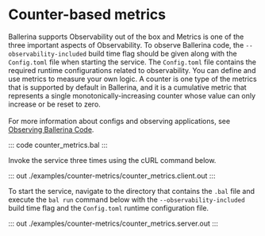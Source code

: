 # Counter-based metrics

Ballerina supports Observability out of the box and Metrics is one of the three important aspects of 
Observability. To observe Ballerina code, the `--observability-included` build time flag should be given along with the
`Config.toml` file when starting the service. The `Config.toml` file contains the required runtime configurations related to observability.
You can define and use metrics to measure your own logic. A counter is one type of the metrics that is
supported by default in Ballerina, and it is a cumulative metric that represents a single monotonically-increasing
counter whose value can only increase or be reset to zero.<br/><br/>
For more information about configs and observing applications, see [Observing Ballerina Code](https://ballerina.io/learn/observing-ballerina-code/).

::: code counter_metrics.bal :::

Invoke the service three times using the cURL command below.

::: out ./examples/counter-metrics/counter_metrics.client.out :::

To start the service, navigate to the directory that contains the
`.bal` file and execute the `bal run` command below with the `--observability-included` build time flag and the `Config.toml` runtime configuration file.

::: out ./examples/counter-metrics/counter_metrics.server.out :::
